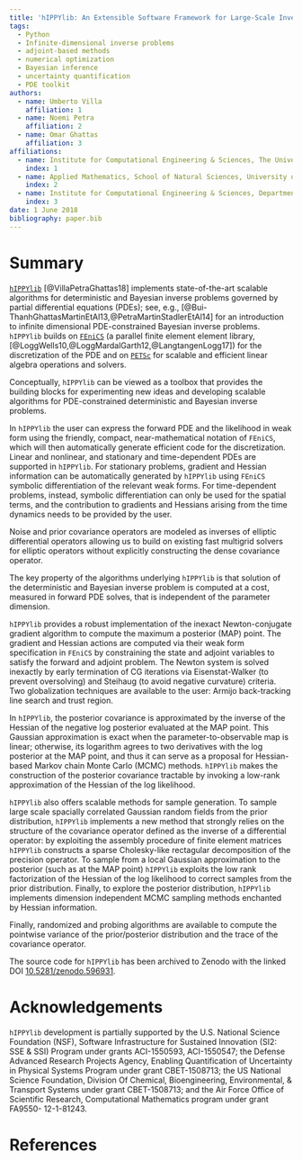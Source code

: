 ```yaml
---
title: 'hIPPYlib: An Extensible Software Framework for Large-Scale Inverse Problems'
tags:
  - Python
  - Infinite-dimensional inverse problems
  - adjoint-based methods
  - numerical optimization
  - Bayesian inference
  - uncertainty quantification
  - PDE toolkit
authors:
  - name: Umberto Villa
    affiliation: 1
  - name: Noemi Petra
    affiliation: 2
  - name: Omar Ghattas
    affiliation: 3
affiliations:
  - name: Institute for Computational Engineering & Sciences, The University of Texas at Austin
    index: 1
  - name: Applied Mathematics, School of Natural Sciences, University of California, Merced
    index: 2
  - name: Institute for Computational Engineering & Sciences, Department of Mechanical Engineering, and Department of Geological Sciences, The University of Texas at Austin
    index: 3
date: 1 June 2018
bibliography: paper.bib
---
```


# Summary

[`hIPPYlib`](https://hippylib.github.io) [@VillaPetraGhattas18] implements
state-of-the-art scalable algorithms for deterministic and Bayesian inverse problems 
governed by partial differential equations (PDEs); see, e.g., [@Bui-ThanhGhattasMartinEtAl13,@PetraMartinStadlerEtAl14] for an introduction to infinite
dimensional PDE-constrained Bayesian inverse problems.
`hIPPYlib` builds on [`FEniCS`](http://fenicsproject.org/)
(a parallel finite element element library, [@LoggWells10,@LoggMardalGarth12,@LangtangenLogg17])
for the discretization of the PDE and on [`PETSc`](http://www.mcs.anl.gov/petsc/)
for scalable and efficient linear algebra operations and solvers.

Conceptually, `hIPPYlib` can be viewed as a toolbox that provides the
building blocks for experimenting new ideas and developing scalable
algorithms for PDE-constrained deterministic and Bayesian inverse problems.

In `hIPPYlib` the user can express the forward PDE and the likelihood in
weak form using the friendly, compact, near-mathematical notation of
`FEniCS`, which will then automatically generate efficient code for the
discretization.  Linear and nonlinear, and stationary and
time-dependent PDEs are supported in `hIPPYlib`.
For stationary problems, gradient and Hessian information can be
automatically generated by `hIPPYlib` using `FEniCS` symbolic differentiation
of the relevant weak forms. For time-dependent problems, instead, symbolic
differentiation can only be used for the spatial terms, and the contribution
to gradients and Hessians arising from the time dynamics needs to be provided
by the user.

Noise and prior covariance operators are modeled as inverses of
elliptic differential operators allowing us to build on existing fast
multigrid solvers for elliptic operators without explicitly
constructing the dense covariance operator.

The key property of the algorithms underlying `hIPPYlib` is that solution
of the deterministic and Bayesian inverse problem is computed
at a cost, measured in forward PDE solves, that is independent of the
parameter dimension.

`hIPPYlib` provides a robust implementation of the inexact
Newton-conjugate gradient algorithm to compute the maximum a posterior
(MAP) point. The gradient and Hessian actions are
computed via their weak form specification in `FEniCS` by
constraining the state and adjoint variables to satisfy the forward
and adjoint problem. The Newton system is solved inexactly by early
termination of CG iterations via Eisenstat-Walker (to prevent
oversolving) and Steihaug (to avoid negative curvature)
criteria. Two globalization techniques are available to the user:
Armijo back-tracking line search and trust region.

In `hIPPYlib`, the posterior covariance is approximated by the
inverse of the Hessian of the negative log posterior evaluated at
the MAP point. This Gaussian approximation is exact when the
parameter-to-observable map is linear; otherwise, its logarithm agrees
to two derivatives with the log posterior at the MAP point, and thus it
can serve as a proposal for Hessian-based Markov chain Monte Carlo (MCMC)
methods. `hIPPYlib` makes the construction of the posterior covariance
tractable by invoking a low-rank approximation of the Hessian of the
log likelihood.

`hIPPYlib` also offers scalable methods for sample generation.
To sample large scale spacially correlated Gaussian random fields from the prior
distribution, `hIPPYlib`  implements a new method that strongly relies on the
structure of the covariance operator defined as the inverse of a differential operator:
by exploiting the assembly procedure of finite element matrices `hIPPYlib` constructs a sparse Cholesky-like rectagular decomposition of the precision operator.
To sample from a local Gaussian approximation to the posterior (such as at the MAP point)
`hIPPYlib` exploits the low rank factorization of the Hessian of the
log likelihood to correct samples from the prior distribution.
Finally, to explore the posterior distribution, `hIPPYlib` implements
dimension independent MCMC sampling methods enchanted by Hessian information.

Finally, randomized and probing algorithms are available to compute
the pointwise variance of the prior/posterior distribution and the trace
of the covariance operator.

The source code for `hIPPYlib` has been archived to Zenodo with the
linked DOI [10.5281/zenodo.596931](https://doi.org/10.5281/zenodo.596931).


# Acknowledgements

`hIPPYlib` development is partially supported by the U.S. National Science Foundation (NSF), Software Infrastructure for Sustained Innovation (SI2: SSE & SSI) Program under grants ACI-1550593, ACI-1550547; the Defense Advanced Research Projects Agency, Enabling Quantification of Uncertainty in Physical Systems Program under grant CBET-1508713; the US National Science Foundation, Division Of Chemical, Bioengineering, Environmental, & Transport Systems under grant CBET-1508713; and the Air Force Office of Scientific Research, Computational Mathematics program under grant FA9550- 12-1-81243.

# References
